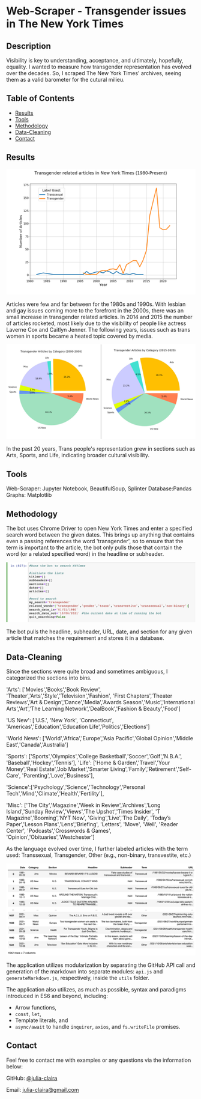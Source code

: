 # Web-Scraper - Transgender issues in The New York Times

## Description 

Visibility is key to understanding, acceptance, and ultimately, hopefully, equality.  I wanted to measure how transgender representation has evolved over the decades. So, I scraped The New York Times' archives, seeing them as a valid barometer for the cutural milieu.
  



## Table of Contents
* [Results](#Results)
* [Tools](#Tools)
* [Methodology](#Methodology)
* [Data-Cleaning](#Data-Cleaning)
* [Contact](#Contact)

  

## Results

![line graph](/images/nytimes_trans_graph.png)

Articles were few and far between for the 1980s and 1990s. With lesbian and gay issues coming more to the forefront in the 2000s, there was an small increase in transgender related articles. In 2014 and 2015 the number of articles rocketed, most likely due to the visibility of people like actress Laverne Cox and Caitlyn Jenner. The following years, issues such as trans women in sports became a heated topic covered by media.

![pie graph](/images/nytimes_pie_A.jpg)

In the past 20 years, Trans people's representation grew in sections such as Arts, Sports, and Life, indicating broader cultural visibility.


## Tools

Web-Scraper: Jupyter Notebook, BeautifulSoup, Splinter
Database:Pandas
Graphs: Matplotlib


## Methodology

The bot uses Chrome Driver to open New York Times and enter a specified search word between the given dates. This brings up anything that contains even a passing references the word 'transgender', so to ensure that the term is important to the article, the bot only pulls those that contain the word (or a related specified word) in the headline or subheader.

![jupyter_notebook_image](/images/j_notebook.png)

The bot pulls the headline, subheader, URL, date, and section for any given article that matches the requirement and stores it in a database.


## Data-Cleaning

Since the sections were quite broad and sometimes ambiguous, I categorized the sections into bins.

'Arts': ['Movies','Books','Book Review', 'Theater','Arts','Style','Television','Fashion', 'First Chapters','Theater Reviews','Art & Design','Dance','Media','Awards Season','Music','International Arts','Art','The Learning Network','DealBook','Fashion & Beauty','Food']
            
'US New': ['U.S.', 'New York', 'Connecticut', 'Americas','Education','Education Life','Politics','Elections']
            
'World News': ['World','Africa','Europe','Asia Pacific','Global Opinion','Middle East','Canada','Australia']

'Sports': ['Sports','Olympics','College Basketball','Soccer','Golf','N.B.A.', 'Baseball','Hockey','Tennis'],
'Life': ['Home & Garden','Travel','Your Money','Real Estate','Job Market','Smarter Living','Family','Retirement','Self-Care', 'Parenting','Love','Business'],
            
'Science':['Psychology','Science','Technology','Personal Tech','Mind','Climate','Health','Fertility'],
            
'Misc': ['The City','Magazine','Week in Review','Archives','Long Island','Sunday Review','Views','The Upshot','Times Insider', 'T Magazine','Booming','NYT Now', 'Giving','Live','The Daily', 'Today’s Paper','Lesson Plans','Lens','Briefing', 'Letters', 'Move', 'Well', 'Reader Center', 'Podcasts','Crosswords & Games', 'Opinion','Obituaries','Westchester']

As the language evolved over time, I further labeled articles with the term used: Transsexual, Transgender, Other (e.g., non-binary, transvestite, etc.)

![database](/images/ny_trans_db.png)

The application utilizes modularization by separating the GitHub API call and generation of the markdown into separate modules: `api.js` and `generateMarkdown.js`, respectively, inside the `utils` folder.

The application also utilizes, as much as possible, syntax and paradigms introduced in ES6 and beyond, including:

- Arrow functions, 
- `const`, `let`, 
- Template literals, and
- `async/await` to handle `inquirer`, `axios`, and `fs.writeFile` promises.


## Contact

Feel free to contact me with examples or any questions via the information below:

GitHub: [@julia-claira](https://api.github.com/users/julia-claira)

Email: julia-claira@gmail.com
